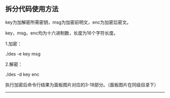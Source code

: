 拆分代码使用方法
----------------

key为加解密所需密钥，msg为加密前明文，enc为加密后密文。

key，msg，enc均为十六进制数，长度为16个字符长度。

 
1.加密：

./des -e key msg

2.解密：

./des -d key enc

执行加密后命令行结果为面板图片对应的3-18部分。（面板图片在同级目录下）


***